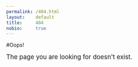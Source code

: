 ```yaml
---
permalink: /404.html
layout:    default
title:     404
nobio:     true
---
```


#Oops!

<big>The page you are looking for doesn't exist.</big>